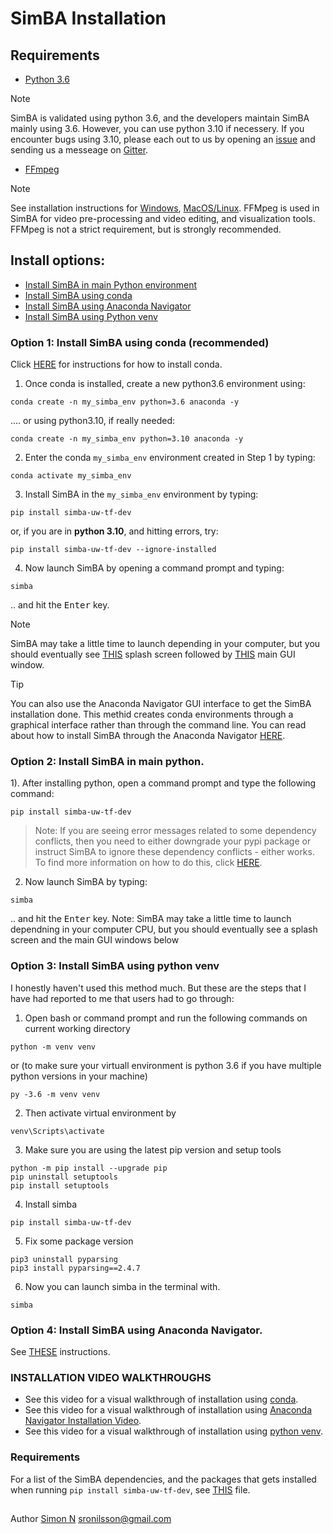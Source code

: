 # SimBA Installation

## Requirements
* [Python 3.6](https://www.python.org/downloads/release/python-360/)
>[!NOTE]  
> SimBA is validated using python 3.6, and the developers maintain SimBA mainly using 3.6. However, you can use python 3.10 if necessery. If you encounter bugs using 3.10, please each out to us by opening an [issue](https://github.com/sgoldenlab/simba/issues) and sending us a messeage on [Gitter](https://app.gitter.im/#/room/#SimBA-Resource_community).
* [FFmpeg](https://www.ffmpeg.org/)
>[!NOTE] 
> See installation instructions for [Windows](https://m.wikihow.com/Install-FFmpeg-on-Windows), [MacOS/Linux](https://www.ffmpeg.org/download.html). FFMpeg is used in SimBA for video pre-processing and video editing, and visualization tools. FFMpeg is not a strict requirement, but is strongly recommended.

## Install options:

* [Install SimBA in main Python environment](https://github.com/sgoldenlab/simba/blob/master/docs/installation_new.md#option-2-install-simba-in-main-python)
* [Install SimBA using conda](https://github.com/sgoldenlab/simba/blob/master/docs/installation_new.md#option-1-install-simba-using-conda-recommended)
* [Install SimBA using Anaconda Navigator](https://github.com/sgoldenlab/simba/blob/master/docs/anaconda_2025.md)
* [Install SimBA using Python venv](https://github.com/sgoldenlab/simba/blob/master/docs/installation_new.md#option-3-install-simba-using-python-venv)





### Option 1: Install SimBA using conda (recommended)

Click [HERE](https://docs.conda.io/projects/conda/en/latest/user-guide/install/index.html) for instructions for how to install conda.

1. Once conda is installed, create a new python3.6 environment using:

`````````
conda create -n my_simba_env python=3.6 anaconda -y
`````````

.... or using python3.10, if really needed:

`````````
conda create -n my_simba_env python=3.10 anaconda -y
`````````


2. Enter the conda `my_simba_env` environment created in Step 1 by typing:

`````````
conda activate my_simba_env
`````````


3. Install SimBA in the `my_simba_env` environment by typing:

```
pip install simba-uw-tf-dev
```

or, if you are in **python 3.10**, and hitting errors, try:
````
pip install simba-uw-tf-dev --ignore-installed
````

4) Now launch SimBA by opening a command prompt and typing:

`````````
simba
`````````

.. and hit the  <kbd>Enter</kbd> key.

>[!NOTE]
> SimBA may take a little time to launch depending in your computer, but you should eventually see [THIS](https://github.com/sgoldenlab/simba/blob/master/simba/assets/img/splash_2024.mp4) splash screen followed by [THIS](https://github.com/sgoldenlab/simba/blob/master/images/main_gui_frm.webp) main GUI window.

> [!TIP]
> You can also use the Anaconda Navigator GUI interface to get the SimBA installation done. This methid creates conda environments through a graphical interface rather than through the command line. You can read about how to install SimBA through the Anaconda Navigator [HERE](https://github.com/sgoldenlab/simba/blob/master/docs/anaconda_installation.md).


### Option 2: Install SimBA in main python.

1). After installing python, open a command prompt and type the following command:

```
pip install simba-uw-tf-dev
```

>Note: If you are seeing error messages related to some dependency conflicts, then you need to either downgrade your pypi package or instruct SimBA to ignore these dependency conflicts - either works. To find more information on how to do this, click [HERE](https://github.com/sgoldenlab/simba/blob/master/docs/FAQ.md#when-i-install-or-update-simba-i-see-a-bunch-or-messages-in-the-console-telling-there-has-been-some-dependency-conflicts-the-messages-may-look-a-little-like-this).

2) Now launch SimBA by typing:

`````````
simba
`````````

.. and hit the  <kbd>Enter</kbd> key. Note: SimBA may take a little time to launch dependning in your computer CPU, but you should eventually see a splash screen and the main GUI windows below


### Option 3: Install SimBA using python venv

I honestly haven't used this method much. But these are the steps that I have had reported to me that users had to go through: 

1. Open bash or command prompt and run the following commands on current working directory 
``` 
python -m venv venv
```
or (to make sure your virtuall environment is python 3.6 if you have multiple python versions in your machine)
```
py -3.6 -m venv venv
```

2. Then activate virtual environment by 
```
venv\Scripts\activate
```
3. Make sure you are using the latest pip version and setup tools
```
python -m pip install --upgrade pip
pip uninstall setuptools
pip install setuptools
```
4. Install simba 
```
pip install simba-uw-tf-dev
```

5. Fix some package version
```
pip3 uninstall pyparsing
pip3 install pyparsing==2.4.7
```

6. Now you can launch simba in the terminal with. 
```
simba
```

### Option 4: Install SimBA using Anaconda Navigator. 

See [THESE](https://github.com/sgoldenlab/simba/blob/master/docs/anaconda_2025.md) instructions. 


### INSTALLATION VIDEO WALKTHROUGHS

- See this video for a visual walkthrough of installation using [conda](https://simba-uw-tf-dev.readthedocs.io/en/latest/install_conda_video.html).
- See this video for a visual walkthrough of installation using [Anaconda Navigator Installation Video](https://simba-uw-tf-dev.readthedocs.io/en/latest/install_anaconda_navigator_video.html).
- See this video for a visual walkthrough of installation using [python venv](https://simba-uw-tf-dev.readthedocs.io/en/latest/install_venv_video.html).


### Requirements

For a list of the SimBA dependencies, and the packages that gets installed when running `pip install simba-uw-tf-dev`, see [THIS](https://github.com/sgoldenlab/simba/blob/master/requirements.txt) file.

##
Author [Simon N](https://github.com/sronilsson)
[sronilsson@gmail.com](mailto:sronilsson@gmail.com)
